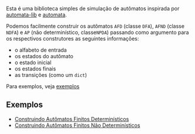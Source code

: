Esta é uma biblioteca simples de simulação de autômatos inspirada por [automata-lib](https://github.com/caleb531/automata) e [automata](https://www.rubydoc.info/gems/automata).

Podemos facilmente construir os autômatos `AFD` (classe `DFA`), `AFND` (classe `NDFA`) e `AP` (não
determinístico, classe`NPDA`) passando como argumento para os respectivos construtores as seguintes
informações:
- o alfabeto de entrada
- os estados do autômato
- o estado inicial
- os estados finais
- as transições (como um `dict`)

Para exemplos, veja [exemplos](#Exemplos)
## Exemplos
- [Construindo Autômatos Finitos Determinísticos](examples/dfa.md)
- [Construindo Autômatos Finitos Não Determinísticos](examples/ndfa.md)